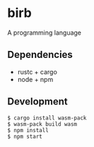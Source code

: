 # birb

A programming language

## Dependencies

- rustc + cargo
- node + npm

## Development

```
$ cargo install wasm-pack
$ wasm-pack build wasm
$ npm install
$ npm start
```
